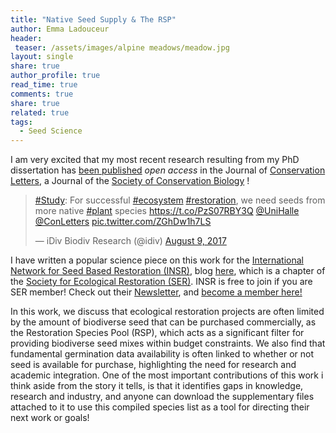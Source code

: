 ```yaml
---
title: "Native Seed Supply & The RSP"
author: Emma Ladouceur
header:
 teaser: /assets/images/alpine meadows/meadow.jpg
layout: single
share: true
author_profile: true
read_time: true
comments: true
share: true
related: true
tags:
  - Seed Science
---
```


I am very excited that my most recent research resulting from my PhD dissertation has [been published](http://onlinelibrary.wiley.com/doi/10.1111/conl.12381/abstract) *open access* in the Journal of [Conservation Letters](http://bit.ly/1cYk4HL), a Journal of the [Society of Conservation Biology](https://conbio.org/) !

<blockquote class="twitter-tweet" data-lang="en"><p lang="en" dir="ltr"><a href="https://twitter.com/hashtag/Study?src=hash&amp;ref_src=twsrc%5Etfw">#Study</a>: For successful <a href="https://twitter.com/hashtag/ecosystem?src=hash&amp;ref_src=twsrc%5Etfw">#ecosystem</a> <a href="https://twitter.com/hashtag/restoration?src=hash&amp;ref_src=twsrc%5Etfw">#restoration</a>, we need seeds from more native <a href="https://twitter.com/hashtag/plant?src=hash&amp;ref_src=twsrc%5Etfw">#plant</a> species <a href="https://t.co/PzS07RBY3Q">https://t.co/PzS07RBY3Q</a> <a href="https://twitter.com/UniHalle?ref_src=twsrc%5Etfw">@UniHalle</a> <a href="https://twitter.com/ConLetters?ref_src=twsrc%5Etfw">@ConLetters</a> <a href="https://t.co/ZGhDw1h7LS">pic.twitter.com/ZGhDw1h7LS</a></p>&mdash; iDiv Biodiv Research (@idiv) <a href="https://twitter.com/idiv/status/895190123297615877?ref_src=twsrc%5Etfw">August 9, 2017</a></blockquote>
<script async src="https://platform.twitter.com/widgets.js" charset="utf-8"></script>


I have written a popular science piece on this work for the [International Network for Seed Based Restoration (INSR)](http://ser-insr.org/), blog [here](http://ser-insr.org/news/2017/7/4/native-seed-supply-the-restoration-species-pool), which is a chapter of the [Society for Ecological Restoration (SER)](http://www.ser.org/). INSR is free to join if you are SER member! Check out their [Newsletter](http://bit.ly/2EJzlAM), and [become a member here!](http://ser-insr.org/take-action/)

In this work, we discuss that ecological restoration projects are often limited by the amount of biodiverse seed that can be purchased commercially, as the Restoration Species Pool (RSP), which acts as a significant filter for providing biodiverse seed mixes within budget constraints. We also find that fundamental germination data availability is often linked to whether or not seed is available for purchase, highlighting the need for research and academic integration. One of the most important contributions of this work i think aside from the story it tells, is that it identifies gaps in knowledge, research and industry, and anyone can download the supplementary files attached to it to use this compiled species list as a tool for directing their next work or goals!